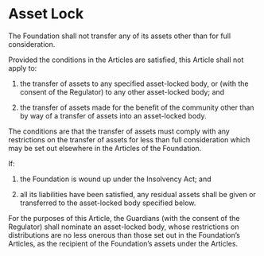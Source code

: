 # Asset Lock

The Foundation shall not transfer any of its assets other than for full consideration.

Provided the conditions in the Articles are satisfied, this Article shall not apply to:

1. the transfer of assets to any specified asset-locked body, or (with the consent of the Regulator) to any other asset-locked body; and

2. the transfer of assets made for the benefit of the community other than by way of a transfer of assets into an asset-locked body.

The conditions are that the transfer of assets must comply with any restrictions on the transfer of assets for less than full consideration which may be set out elsewhere in the Articles of the Foundation.

If: 

1. the Foundation is wound up under the Insolvency Act; and 

2. all its liabilities have been satisfied, any residual assets shall be given or transferred to the asset-locked body specified below.

For the purposes of this Article, the Guardians (with the consent of the Regulator) shall nominate an asset-locked body, whose restrictions on distributions are no less onerous than those set out in the Foundation’s Articles, as the recipient of the Foundation’s assets under the Articles.